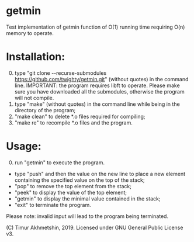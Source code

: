 # getmin
Test implementation of getmin function of O(1) running time requiring O(n) memory to operate.

# Installation:

0. type "git clone --recurse-submodules https://github.com/twighty/getmin.git" (without quotes) in the command line.
IMPORTANT: the program requires libft to operate. Please make sure you have downloaded all the submodules, otherwise the program will not compile.
1. type "make" (without quotes) in the command line while being in the directory of the program;
2. "make clean" to delete *.o files required for compiling;
3. "make re" to recompile *.o files and the program.

# Usage:

0. run "getmin" to execute the program.
 - type "push" and then the value on the new line to place a new element containing the specified value on the top of the stack;
 - "pop" to remove the top element from the stack;
 - "peek" to display the value of the top element;
 - "getmin" to display the minimal value contained in the stack;
 - "exit" to terminate the program.

Please note: invalid input will lead to the program being terminated.

(C) Timur Akhmetshin, 2019. Licensed under GNU General Public License v3.